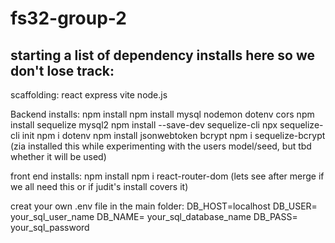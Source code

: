 # fs32-group-2

## starting a list of dependency installs here so we don't lose track:

scaffolding:
react
express
vite
node.js

Backend installs:
npm install 
npm install mysql nodemon dotenv cors
npm install sequelize mysql2
npm install --save-dev sequelize-cli
npx sequelize-cli init
npm i dotenv
npm install jsonwebtoken bcrypt
npm i sequelize-bcrypt (zia installed this while experimenting with the users model/seed, but tbd whether it will be used)


front end installs:
npm install 
npm i react-router-dom (lets see after merge if we all need this or if judit's install covers it)

creat your own .env file in the main folder:
  DB_HOST=localhost
  DB_USER= your_sql_user_name
  DB_NAME= your_sql_database_name
  DB_PASS= your_sql_password

